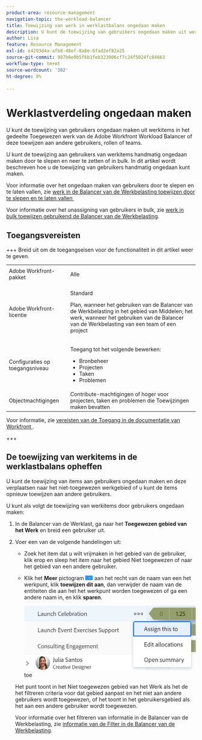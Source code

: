 ```yaml
---
product-area: resource-management
navigation-topic: the-workload-balancer
title: Toewijzing van werk in werklastbalans ongedaan maken
description: U kunt de toewijzing van gebruikers ongedaan maken uit werkitems in het gedeelte Toegewezen werk van de Adobe Workfront Workload Balancer of deze toewijzen aan andere gebruikers, rollen of teams.
author: Lisa
feature: Resource Management
exl-id: e4293d4a-afb8-48ef-8a8e-6fad2ef82a25
source-git-commit: 987b6e9b5f6b1feb323906cf7c24f5024fc84663
workflow-type: tm+mt
source-wordcount: '382'
ht-degree: 0%

---
```


# Werklastverdeling ongedaan maken

U kunt de toewijzing van gebruikers ongedaan maken uit werkitems in het gedeelte Toegewezen werk van de Adobe Workfront Workload Balancer of deze toewijzen aan andere gebruikers, rollen of teams.

U kunt de toewijzing aan gebruikers van werkitems handmatig ongedaan maken door te slepen en neer te zetten of in bulk. In dit artikel wordt beschreven hoe u de toewijzing van gebruikers handmatig ongedaan kunt maken.

Voor informatie over het ongedaan maken van gebruikers door te slepen en te laten vallen, zie [&#x200B; werk in de Balancer van de Werkbelasting toewijzen door te slepen en te laten vallen &#x200B;](../../resource-mgmt/workload-balancer/assign-work-in-workload-balancer-by-drag-and-drop.md)

Voor informatie over het unassigning van gebruikers in bulk, zie [&#x200B; werk in bulk toewijzen gebruikend de Balancer van de Werkbelasting &#x200B;](../../resource-mgmt/workload-balancer/assign-work-in-workload-balancer-in-bulk.md).

## Toegangsvereisten

+++ Breid uit om de toegangseisen voor de functionaliteit in dit artikel weer te geven.

<table style="table-layout:auto"> 
 <col> 
 <col> 
 <tbody> 
  <tr> 
   <td>Adobe Workfront-pakket</td> 
   <td><p>Alle</p></td>
  </tr>
  <tr> 
   <td>Adobe Workfront-licentie</td> 
   <td><p>Standard</p>
       <p>Plan, wanneer het gebruiken van de Balancer van de Werkbelasting in het gebied van Middelen; het werk, wanneer het gebruiken van de Balancer van de Werkbelasting van een team of een project</p></td>
  </tr> 
  <tr> 
   <td>Configuraties op toegangsniveau</td> 
   <td> <p>Toegang tot het volgende bewerken:</p> 
    <ul> 
     <li>Bronbeheer</li> 
     <li>Projecten</li> 
     <li>Taken</li> 
     <li>Problemen</li> 
    </ul></td>
  </tr> 
  <tr> 
   <td>Objectmachtigingen</td> 
   <td>Contribute-machtigingen of hoger voor projecten, taken en problemen die Toewijzingen maken bevatten</td> 
  </tr> 
 </tbody> 
</table>

Voor informatie, zie [&#x200B; vereisten van de Toegang in de documentatie van Workfront &#x200B;](/help/quicksilver/administration-and-setup/add-users/access-levels-and-object-permissions/access-level-requirements-in-documentation.md).

+++

## De toewijzing van werkitems in de werklastbalans opheffen

U kunt de toewijzing van items aan gebruikers ongedaan maken en deze verplaatsen naar het niet-toegewezen werkgebied of u kunt de items opnieuw toewijzen aan andere gebruikers.

U kunt als volgt de toewijzing van werkitems door gebruikers ongedaan maken:

1. In de Balancer van de Werklast, ga naar het **Toegewezen gebied van het Werk** en breid een gebruiker uit.
1. Voer een van de volgende handelingen uit:

   * Zoek het item dat u wilt vrijmaken in het gebied van de gebruiker, klik erop en sleep het item naar het gebied Niet toegewezen of naar het gebied van een andere gebruiker.
   * Klik het **Meer** pictogram ![&#x200B; Meer pictogram &#x200B;](assets/more-icon-task-list.png) aan het recht van de naam van een het werkpunt, klik **toewijzen dit aan**, dan verwijder de naam van de entiteiten die aan het het werkpunt worden toegewezen of ga een andere naam in, en klik **sparen**.

     ![&#x200B; wijs dit aan &#x200B;](assets/assign-this-to-link-from-task-wb-nwe-350x104.png) toe

   Het punt toont in het Niet toegewezen gebied van het Werk als het de het filtreren criteria voor dat gebied aanpast en het niet aan andere gebruikers wordt toegewezen, of het toont in het gebruikersgebied als het aan een andere gebruiker wordt toegewezen.

   Voor informatie over het filtreren van informatie in de Balancer van de Werkbelasting, zie [&#x200B; informatie van de Filter in de Balancer van de Werkbelasting &#x200B;](../../resource-mgmt/workload-balancer/filter-information-workload-balancer.md).
